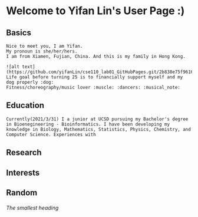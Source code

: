 # **Welcome to Yifan Lin's User Page :)**

## Basics
    Nice to meet you, I am Yifan. 
    My pronoun is she/her/hers.
    I am from Xiamen, Fujian, China. And this is my family in Hong Kong. 
    
    ![alt text](https://github.com/yifanLin/cse110_lab01_GitHubPages.git/2b838e75f9616968.jpg)
    Life goal before turning 25 is to financially support myself and my dog properly :dog:
    Fitness/choreography/music lover :muscle: :dancers: :musical_note:
## Education
    Currently(2021/3/31) I a junior at UCSD pursuing my Bachelor's degree in Bioenegineering - Bioinformatics. I have been developing my knowledge in Biology, Mathematics, Statistics, Physics, Chemistry, and Computer Science. Experiences with 
## Research
## Interests
## Random
###### The smallest heading